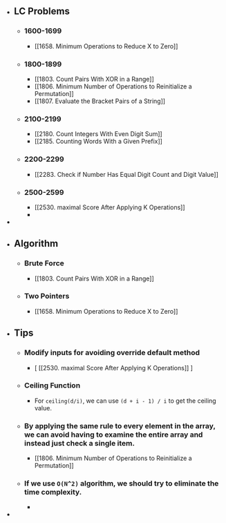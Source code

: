 - ## LC Problems
	- ### 1600-1699
		- [[1658. Minimum Operations to Reduce X to Zero]]
	- ### 1800-1899
		- [[1803. Count Pairs With XOR in a Range]]
		- [[1806. Minimum Number of Operations to Reinitialize a Permutation]]
		- [[1807. Evaluate the Bracket Pairs of a String]]
	- ### 2100-2199
		- [[2180. Count Integers With Even Digit Sum]]
		- [[2185. Counting Words With a Given Prefix]]
	- ### 2200-2299
		- [[2283. Check if Number Has Equal Digit Count and Digit Value]]
	- ### 2500-2599
		- [[2530. maximal Score After Applying K Operations]]
		-
-
- ## Algorithm
	- ### Brute Force
		- [[1803. Count Pairs With XOR in a Range]]
	- ### Two Pointers
		- [[1658. Minimum Operations to Reduce X to Zero]]
- ## Tips
	- ### Modify inputs for avoiding override default method
		- [ [[2530. maximal Score After Applying K Operations]] ]
	- ### Ceiling Function
		- For `ceiling(d/i)`, we can use `(d + i - 1) / i` to get the ceiling value.
	- ### By applying the same rule to every element in the array, we can avoid having to examine the entire array and instead just check a single item.
		- [[1806. Minimum Number of Operations to Reinitialize a Permutation]]
	- ### If we use `O(N^2)` algorithm, we should try to eliminate the time complexity.
		-
-